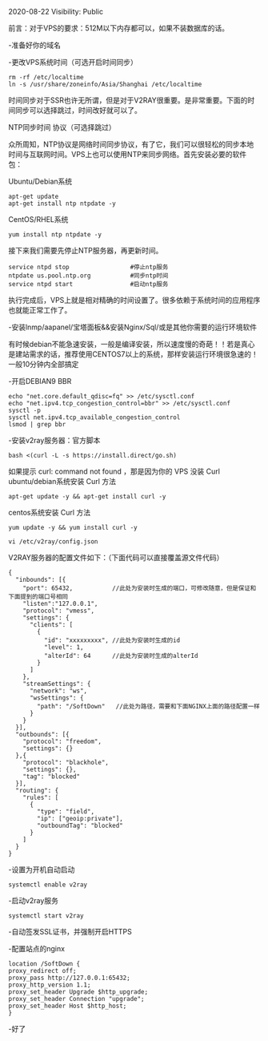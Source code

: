 2020-08-22
Visibility: Public


前言：对于VPS的要求：512M以下内存都可以，如果不装数据库的话。



-准备好你的域名

-更改VPS系统时间（可选开启时间同步）

```
rm -rf /etc/localtime
ln -s /usr/share/zoneinfo/Asia/Shanghai /etc/localtime
```
时间同步对于SSR也许无所谓，但是对于V2RAY很重要。是非常重要。下面的时间同步可以选择跳过，时间改好就可以了。

NTP同步时间 协议（可选择跳过）

众所周知，NTP协议是网络时间同步协议，有了它，我们可以很轻松的同步本地时间与互联网时间。VPS上也可以使用NTP来同步网络。首先安装必要的软件包：

Ubuntu/Debian系统

```
apt-get update
apt-get install ntp ntpdate -y
```
CentOS/RHEL系统
```
yum install ntp ntpdate -y
```
接下来我们需要先停止NTP服务器，再更新时间。
```
service ntpd stop                 #停止ntp服务
ntpdate us.pool.ntp.org           #同步ntp时间
service ntpd start                #启动ntp服务
```
执行完成后，VPS上就是相对精确的时间设置了。很多依赖于系统时间的应用程序也就能正常工作了。

-安装lnmp/aapanel/宝塔面板&&安装Nginx/Sql/或是其他你需要的运行环境软件

有时候debian不能急速安装，一般是编译安装，所以速度慢的奇葩！！若是真心是建站需求的话，推荐使用CENTOS7以上的系统，那样安装运行环境很急速的！一般10分钟内全部搞定

-开启DEBIAN9 BBR
```
echo "net.core.default_qdisc=fq" >> /etc/sysctl.conf
echo "net.ipv4.tcp_congestion_control=bbr" >> /etc/sysctl.conf
sysctl -p
sysctl net.ipv4.tcp_available_congestion_control
lsmod | grep bbr
```
-安装v2ray服务器：官方脚本
```
bash <(curl -L -s https://install.direct/go.sh)
```
如果提示 curl: command not found ，那是因为你的 VPS 没装 Curl
ubuntu/debian系统安装 Curl 方法
```
apt-get update -y && apt-get install curl -y 
```
centos系统安装 Curl 方法
```
yum update -y && yum install curl -y

```
```
vi /etc/v2ray/config.json
```
 V2RAY服务器的配置文件如下：（下面代码可以直接覆盖源文件代码）
```
{
  "inbounds": [{
    "port": 65432,           //此处为安装时生成的端口，可修改随意，但是保证和下面提到的端口号相同
    "listen":"127.0.0.1",
    "protocol": "vmess",
    "settings": {
      "clients": [
        {
          "id": "xxxxxxxxx", //此处为安装时生成的id
          "level": 1,
          "alterId": 64      //此处为安装时生成的alterId
        }
      ]
    },
    "streamSettings": {
      "network": "ws",
      "wsSettings": {
        "path": "/SoftDown"   //此处为路径，需要和下面NGINX上面的路径配置一样
      }
    }
  }],
  "outbounds": [{
    "protocol": "freedom",
    "settings": {}
  },{
    "protocol": "blackhole",
    "settings": {},
    "tag": "blocked"
  }],
  "routing": {
    "rules": [
      {
        "type": "field",
        "ip": ["geoip:private"],
        "outboundTag": "blocked"
      }
    ]
  }
}
```

-设置为开机自动启动
```
systemctl enable v2ray

```
-启动v2ray服务
```
systemctl start v2ray

```
-自动签发SSL证书，并强制开启HTTPS

-配置站点的nginx
```
location /SoftDown {
proxy_redirect off;
proxy_pass http://127.0.0.1:65432;
proxy_http_version 1.1;
proxy_set_header Upgrade $http_upgrade;
proxy_set_header Connection "upgrade";
proxy_set_header Host $http_host;
}

```


-好了